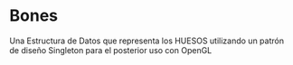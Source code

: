 Bones
=====

Una Estructura de Datos que representa los HUESOS utilizando un patrón de diseño Singleton para el posterior uso con OpenGL